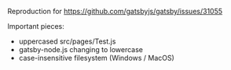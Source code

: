 Reproduction for https://github.com/gatsbyjs/gatsby/issues/31055

Important pieces:

- uppercased src/pages/Test.js
- gatsby-node.js changing to lowercase
- case-insensitive filesystem (Windows / MacOS)
